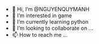 - 👋 Hi, I’m @NGUYENQUYMANH
- 👀 I’m interested in game
- 🌱 I’m currently learning python
- 💞️ I’m looking to collaborate on ...
- 📫 How to reach me ...

<!---
NGUYENQUYMANH/NGUYENQUYMANH is a ✨ special ✨ repository because its `README.md` (this file) appears on your GitHub profile.
You can click the Preview link to take a look at your changes.
--->
